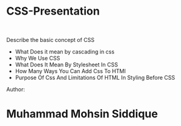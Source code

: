 # CSS-Presentation
<br/>
<p>Describe the basic concept of CSS</p>
<ul>
  <li>What Does it mean by cascading in css </li>
  <li>Why We Use CSS</li>
  <li>What Does It Mean By Stylesheet In CSS </li>
  <li>How Many Ways You Can Add Css To HTMl</li>
  <li>Purpose Of Css And Limitations Of HTML In Styling Before CSS</li>
  
</ul>
<p>Author:</p>

# Muhammad Mohsin Siddique
